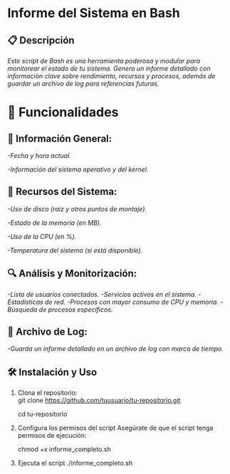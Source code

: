# Informe del Sistema en Bash
## 📋 Descripción

*Este script de Bash es una herramienta poderosa y modular para monitorear el estado de tu sistema. Genera un informe detallado con información clave sobre rendimiento, recursos y procesos, además de guardar un archivo de log para referencias futuras.*

# 🚀 Funcionalidades

## 📅 Información General:
*-Fecha y hora actual.*

*-Información del sistema operativo y del kernel.*

## 💾 Recursos del Sistema:
*-Uso de disco (raíz y otros puntos de montaje).*

*-Estado de la memoria (en MB).*

*-Uso de la CPU (en %).*

*-Temperatura del sistema (si está disponible).*

## 🔍 Análisis y Monitorización:
*-Lista de usuarios conectados.*
*-Servicios activos en el sistema.*
*-Estadísticas de red.*
*-Procesos con mayor consumo de CPU y memoria.*
*-Búsqueda de procesos específicos.*

## 📂 Archivo de Log:
*-Guarda un informe detallado en un archivo de log con marca de tiempo.*

## 🛠️ Instalación y Uso
   
1. Clona el repositorio:   
   git clone https://github.com/tuusuario/tu-repositorio.git

   cd tu-repositorio
2. Configura los permisos del script
   Asegúrate de que el script tenga permisos de ejecución:

   chmod +x informe_completo.sh

3. Ejecuta el script
   ./informe_completo.sh




















   
